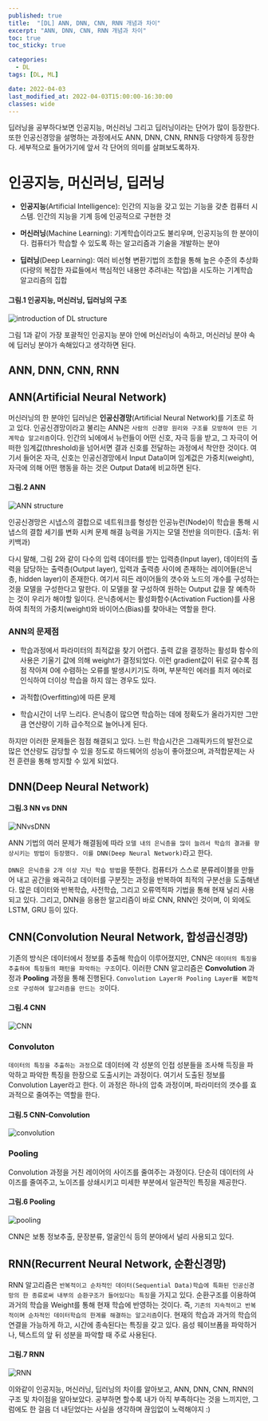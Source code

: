 ```yaml
---
published: true
title:  "[DL] ANN, DNN, CNN, RNN 개념과 차이"
excerpt: "ANN, DNN, CNN, RNN 개념과 차이"
toc: true
toc_sticky: true

categories:
  - DL
tags: [DL, ML]

date: 2022-04-03
last_modified_at: 2022-04-03T15:00:00-16:30:00
classes: wide
---
```


딥러닝을 공부하다보면 인공지능, 머신러닝 그리고 딥러닝이라는 단어가 많이 등장한다. 또한 인공신경망을 설명하는 과정에서도 ANN, DNN, CNN, RNN등 다양하게 등장한다. 세부적으로 들어가기에 앞서 각 단어의 의미를 살펴보도록하자.

# 인공지능, 머신러닝, 딥러닝

- **인공지능**(Artificial Intelligence): 인간의 지능을 갖고 있는 기능을 갖춘 컴퓨터 시스템. 인간의 지능을 기계 등에 인공적으로 구현한 것

- **머신러닝**(Machine Learning): 기계학습이라고도 불리우며, 인공지능의 한 분야이다. 컴퓨터가 학습할 수 있도록 하는 알고리즘과 기술을 개발하는 분야

- **딥러닝**(Deep Learning): 여러 비선형 변환기법의 조합을 통해 높은 수준의 추상화(다량의 복잡한 자료들에서 핵심적인 내용만 추려내는 작업)을 시도하는 기계학습 알고리즘의 집합

#### 그림.1 인공지능, 머신러닝, 딥러닝의 구조
![introduction of DL structure](https://user-images.githubusercontent.com/84653623/161415534-43ce2091-ac1c-4a05-96c8-be980a9e79d0.png)


그림 1과 같이 가장 포괄적인 인공지능 분야 안에 머신러닝이 속하고, 머신러닝 분야 속에 딥러닝 분야가 속해있다고 생각하면 된다.


## ANN, DNN, CNN, RNN
## ANN(Artificial Neural Network)

머신러닝의 한 분야인 딥러닝은 **인공신경망**(Artificial Neural Network)를 기초로 하고 있다. 인공신경망이라고 불리는 ANN은 `사람의 신경망 원리와 구조를 모방하여 만든 기계학습 알고리즘`이다. 인간의 뇌에에서 뉴런들이 어떤 신호, 자극 등을 받고, 그 자극이 어떠한 임계값(threshold)을 넘어서면 결과 신호를 전달하는 과정에서 착안한 것이다. 여기서 들어온 자극, 신호는 인공신경망에서 Input Data이며 임계겂은 가중치(weight), 자극에 의해 어떤 행동을 하는 것은 Output Data에 비교하면 된다.

#### 그림.2 ANN
![ANN structure](https://user-images.githubusercontent.com/84653623/161415878-76a6c9f1-9e06-411f-8f89-663727a4b79a.png)

인공신경망은 시냅스의 결합으로 네트워크를 형성한 인공뉴런(Node)이 학습을 통해 시냅스의 결합 세기를 변화 시켜 문제 해결 능력을 가지는 모델 전반을 의미한다. (출처: 위키백과)

다시 말해, 그림 2와 같이 다수의 입력 데이터를 받는 입력층(Input layer), 데이터의 출력을 담당하는 출력층(Output layer), 입력과 출력층 사이에 존재하는 레이어들(은닉층, hidden layer)이 존재한다. 여기서 히든 레이어들의 갯수와 노드의 개수를 구성하는 것을 모델을 구성한다고 말한다. 이 모델을 잘 구성하여 원하는 Output 값을 잘 예측하는 것이 우리가 해야할 일이다. 은닉층에서는 활성화함수(Activation Fuction)를 사용하여 최적의 가중치(weight)와 바이어스(Bias)를 찾아내는 역할을 한다.

### ANN의 문제점

- 학습과정에서 파라미터의 최적값을 찾기 어렵다.
출력 값을 결정하는 활성화 함수의 사용은 기울기 값에 의해 weight가 결정되었다. 이런 gradient값이 뒤로 갈수록 점점 작아져 0에 수렴하는 오류를 발생시키기도 하며, 부분적인 에러를 최저 에러로 인식하여 더이상 학습을 하지 않는 경우도 있다.

- 과적합(Overfitting)에 따른 문제

- 학습시간이 너무 느리다.
은닉층이 많으면 학습하는 데에 정확도가 올라가지만 그만큼 연산량이 기하 급수적으로 늘어나게 된다.

하지만 이러한 문제들은 점점 해결되고 있다. 느린 학습시간은 그래픽카드의 발전으로 많은 연산량도 감당할 수 있을 정도로 하드웨어의 성능이 좋아졌으며, 과적합문제는 사전 훈련을 통해 방지할 수 있게 되었다.


## DNN(Deep Neural Network)

#### 그림.3 NN vs DNN
![NNvsDNN](https://user-images.githubusercontent.com/84653623/161416432-a7afea8a-ca6b-443d-bfa9-302796ba8fdd.png)

ANN 기법의 여러 문제가 해결됨에 따라 `모델 내의 은닉층을 많이 늘려서 학습의 결과를 향상시키는 방법이 등장했다. 이를 DNN(Deep Neural Network)`라고 한다. 

`DNN은 은닉층을 2개 이상 지닌 학습 방법`을 뜻한다. 컴퓨터가 스스로 분류레이블을 만들어 내고 공간을 왜곡하고 데이터를 구분짓는 과정을 반복하여 최적의 구분선을 도출해낸다. 많은 데이터와 반복학습, 사전학습, 그리고 오류역적파 기법을 통해 현재 널리 사용되고 있다. 그리고, DNN을 응용한 알고리즘이 바로 CNN, RNN인 것이며, 이 외에도 LSTM, GRU 등이 있다.

## CNN(Convolution Neural Network, 합성곱신경망)

기존의 방식은 데이터에서 정보를 추출해 학습이 이루어졌지만, CNN은 `데이터의 특징을 추출하여 특징들의 패턴을 파악하는 구조`이다. 이러한 CNN 알고리즘은 **Convolution** 과정과 **Pooling** 과정을 통해 진행된다. `Convolution Layer와 Pooling Layer를 복합적으로 구성하여 알고리즘을 만드는 것`이다.

#### 그림.4 CNN
![CNN](https://user-images.githubusercontent.com/84653623/161416538-d3a66a4e-63cb-4af0-acc9-67405df183c5.png)

### Convoluton

`데이터의 특징을 추출하는 과정`으로 데이터에 각 성분의 인접 성분들을 조사해 득징을 파악하고 파악한 특징을 한장으로 도출시키는 과정이다. 여기서 도출된 정보를 Convolution Layer라고 한다. 이 과정은 하나의 압축 과정이며, 파라미터의 갯수를 효과적으로 줄여주는 역할을 한다.

#### 그림.5 CNN-Convolution
![convolution](https://user-images.githubusercontent.com/84653623/161416997-c4239118-e778-4486-97a1-40388f13108a.png)

### Pooling

Convolution 과정을 거친 레이어의 사이즈를 줄여주는 과정이다. 단순히 데이터의 사이즈를 줄여주고, 노이즈를 상쇄시키고 미세한 부분에서 일관적인 특징을 제공한다. 

#### 그림.6 Pooling
![pooling](https://user-images.githubusercontent.com/84653623/161417048-20e5429f-1907-43bc-9e10-af6b5d0b0712.jpg)

CNN은 보통 정보추출, 문장분류, 얼굴인식 등의 분야에서 널리 사용되고 있다.


## RNN(Recurrent Neural Network, 순환신경망)

RNN 알고리즘은 `반복적이고 순차적인 데이터(Sequential Data)학습에 특화된 인공신경망의 한 종류로써 내부의 순환구조가 들어있다는 특징`을 가지고 있다. 순환구조를 이용하여 과거의 학습을 Weight를 통해 현재 학습에 반영하는 것이다. 즉, `기존의 지속적이고 반복적이며 순차적인 데이터학습의 한계를 해결하는 알고리즘`이다. 현재의 학습과 과거의 학습의 연결을 가능하게 하고, 시간에 종속된다는 특징을 갖고 있다. 음성 웨이브폼을 파악하거나, 텍스트의 앞 뒤 성분을 파악할 때 주로 사용된다.

#### 그림.7 RNN
![RNN](https://user-images.githubusercontent.com/84653623/161417100-e04b1a46-3998-423f-bdd7-5e7fdef08399.png)


이와같이 인공지능, 머신러닝, 딥러닝의 차이를 알아보고, ANN, DNN, CNN, RNN의 구조 및 차이점을 알아보았다. 공부하면 할수록 내가 아직 부족하다는 것을 느끼지만, 그럼에도 한 걸음 더 내딛었다는 사실을 생각하며 끊임없이 노력해야지 :)